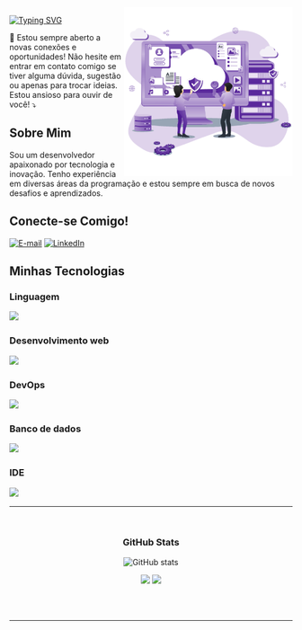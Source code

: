 <img align="right" alt="" height="300px" src="./images/cloud.png">

[![Typing SVG](https://readme-typing-svg.demolab.com?font=Fira+Code&weight=600&size=25&pause=1000&color=0A66C2&random=false&width=435&height=40&lines=Ol%C3%A1%2C+eu+me+chamo+Pedro+Felipe!+%F0%9F%91%BE%F0%9F%93%9A%F0%9F%92%99)](https://git.io/typing-svg)

<p align="left">💌 Estou sempre aberto a novas conexões e oportunidades! Não hesite em entrar em contato comigo se tiver alguma dúvida, sugestão ou apenas para trocar ideias. Estou ansioso para ouvir de você! ⤵️</p>

## Sobre Mim
Sou um desenvolvedor apaixonado por tecnologia e inovação. Tenho experiência em diversas áreas da programação e estou sempre em busca de novos desafios e aprendizados.

## Conecte-se Comigo!
[![E-mail](https://img.shields.io/badge/-Email-000?style=for-the-badge&logo=microsoft-outlook&logoColor=FF00F6&color:FFF)](mailto:pedrossdaf2@gmail.com)
[![LinkedIn](https://img.shields.io/badge/-LinkedIn-000?style=for-the-badge&logo=linkedin&logoColor=0A66C2&color:FFF)](https://www.linkedin.com/in/pedro-felipe-816563253/)

## Minhas Tecnologias

### Linguagem

<div align="left">
 <img src="https://skillicons.dev/icons?i=bash,python,rust,go" /> 
</div>

### Desenvolvimento web

<div align="left">
 <img src="https://skillicons.dev/icons?i=php,js,html,css" /> 
</div>

### DevOps

<div align="left">
 <img src="https://skillicons.dev/icons?i=debian,ubuntu,vim" /> 
</div>

### Banco de dados

<div align="left">
 <img src="https://skillicons.dev/icons?i=mysql,postgresql,mariadb" /> 
</div>

### IDE

<div align="left">
 <img src="https://skillicons.dev/icons?i=vscode" /> 
</div>

---

<div align="center"><br>
<h3>GitHub Stats</h3>

![GitHub stats](https://github-readme-streak-stats.herokuapp.com/?user=PedroFelipeCS&theme=dark&hide_border=false)
<br>

<div style={{display: "flex"}}>
 <img height="180em" src="https://github-readme-stats.vercel.app/api/top-langs/?username=PedroFelipeCS&layout=compact&theme=dark" />
 
 <img height="180em" src="https://github-readme-stats.vercel.app/api?username=PedroFelipeCS&show_icons=true&theme=dark" />
</div>
</div>

<br><br>

---
